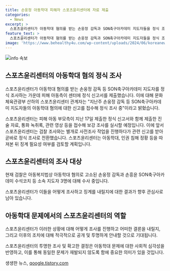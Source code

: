 ```yaml
---
title: 손웅정 아동학대 피해자 스포츠윤리센터에 자료 제출
categories:
  - News
excerpt: >
  스포츠윤리센터가 아동학대 혐의를 받는 손웅정 감독과 SON축구아카데미 지도자들을 정식 조사 중이다. 아동 부모측의 정식 신고서와 함께 제출된 진술 자료, 통화 녹취록, 관련 영상 등을 보강 조사할 예정이며, 검찰은 아동학대 혐의로 고소된 지도자들에 대해 수사 중이다. 스포츠윤리센터는 아동 학대, 인권 침해 정황 등을 따져본 뒤 징계 필요성 여부를 검토할 예정이다.
feature_text: >
  스포츠윤리센터가 아동학대 혐의를 받는 손웅정 감독과 SON축구아카데미 지도자들을 정식 조사 중이다. 아동 부모측의 정식 신고서와 함께 제출된 진술 자료, 통화 녹취록, 관련 영상 등을 보강 조사할 예정이며, 검찰은 아동학대 혐의로 고소된 지도자들에 대해 수사 중이다. 스포츠윤리센터는 아동 학대, 인권 침해 정황 등을 따져본 뒤 징계 필요성 여부를 검토할 예정이다.
image: 'https://www.behealthy4u.com/wp-content/uploads/2024/06/koreanews.jpg'
---
```


<p><img src="https://www.behealthy4u.com/wp-content/uploads/2024/06/koreanews.jpg" alt="info 속보" /></p>

<h2 data-ke-size="size26">스포츠윤리센터의 아동학대 혐의 정식 조사</h2>

<p>스포츠윤리센터가 아동학대 혐의를 받는 손웅정 감독 등 SON축구아카데미 지도자를 정식 조사하는 가운데 피해 아동측이 센터에 정식 신고서를 제출했습니다. 이에 대해 문화체육관광부 산하의 스포츠윤리센터 관계자는 "지난주 손웅정 감독 등 SON축구아카데미 지도자들의 아동학대 혐의에 대한 신고를 접수해 정식 조사 중"이라고 밝혔습니다.</p>

<p data-ke-size="size16">스포츠윤리센터는 피해 아동 부모측이 지난 17일 제출한 정식 신고서와 함께 제출한 진술 자료, 통화 녹취록, 관련 영상 등을 접수해 보강 조사를 실시할 예정입니다. 이에 앞서 스포츠윤리센터는 검찰 조사와는 별개로 사전조사 작업을 진행하다가 관련 신고를 받아 곧바로 정식 조사로 전환했습니다. 스포츠윤리센터는 아동학대, 인권 침해 정황 등을 따져본 뒤 징계 필요성 여부를 검토할 계획입니다.</p>

<h2 data-ke-size="size26">스포츠윤리센터의 조사 대상</h2>

<p>현재 검찰은 아동복지법상 아동학대 혐의로 고소된 손웅정 감독과 손흥윤 SON축구아카데미 수석코치 등 소속 지도자 3명에 대해 수사 중입니다.</p>

<p data-ke-size="size16">스포츠윤리센터가 이들을 어떻게 조사하고 징계를 내릴지에 대한 결과가 향후 관심사로 남아 있습니다.</p>

<h2 data-ke-size="size26">아동학대 문제에서의 스포츠윤리센터의 역할</h2>

<p>스포츠윤리센터가 이러한 상황에 대해 어떻게 조사를 진행하고 어떠한 결론을 내릴지, 그리고 이후의 조치에 대해 적극적으로 공개 및 투명하게 안내할 것으로 기대됩니다.</p>

<p data-ke-size="size16">스포츠윤리센터의 투명한 조사 및 확고한 결정은 아동학대 문제에 대한 사회적 심각성을 반영하고, 이를 통해 동일한 문제가 재발되지 않도록 함에 중요한 의미가 있을 것입니다.</p>
생생한 뉴스, <a href="https://qoogle.tistory.com" rel="dofollow">qoogle.tistory.com</a>


